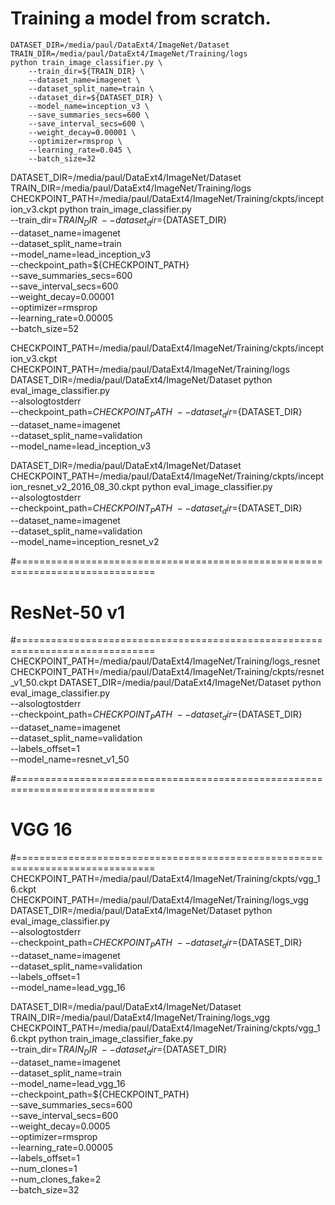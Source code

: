 
# Training a model from scratch.

```shell
DATASET_DIR=/media/paul/DataExt4/ImageNet/Dataset
TRAIN_DIR=/media/paul/DataExt4/ImageNet/Training/logs
python train_image_classifier.py \
    --train_dir=${TRAIN_DIR} \
    --dataset_name=imagenet \
    --dataset_split_name=train \
    --dataset_dir=${DATASET_DIR} \
    --model_name=inception_v3 \
    --save_summaries_secs=600 \
    --save_interval_secs=600 \
    --weight_decay=0.00001 \
    --optimizer=rmsprop \
    --learning_rate=0.045 \
    --batch_size=32
```

DATASET_DIR=/media/paul/DataExt4/ImageNet/Dataset
TRAIN_DIR=/media/paul/DataExt4/ImageNet/Training/logs
CHECKPOINT_PATH=/media/paul/DataExt4/ImageNet/Training/ckpts/inception_v3.ckpt
python train_image_classifier.py \
    --train_dir=${TRAIN_DIR} \
    --dataset_dir=${DATASET_DIR} \
    --dataset_name=imagenet \
    --dataset_split_name=train \
    --model_name=lead_inception_v3 \
    --checkpoint_path=${CHECKPOINT_PATH} \
    --save_summaries_secs=600 \
    --save_interval_secs=600 \
    --weight_decay=0.00001 \
    --optimizer=rmsprop \
    --learning_rate=0.00005 \
    --batch_size=52


CHECKPOINT_PATH=/media/paul/DataExt4/ImageNet/Training/ckpts/inception_v3.ckpt
CHECKPOINT_PATH=/media/paul/DataExt4/ImageNet/Training/logs
DATASET_DIR=/media/paul/DataExt4/ImageNet/Dataset
python eval_image_classifier.py \
    --alsologtostderr \
    --checkpoint_path=${CHECKPOINT_PATH} \
    --dataset_dir=${DATASET_DIR} \
    --dataset_name=imagenet \
    --dataset_split_name=validation \
    --model_name=lead_inception_v3



DATASET_DIR=/media/paul/DataExt4/ImageNet/Dataset
CHECKPOINT_PATH=/media/paul/DataExt4/ImageNet/Training/ckpts/inception_resnet_v2_2016_08_30.ckpt
python eval_image_classifier.py \
    --alsologtostderr \
    --checkpoint_path=${CHECKPOINT_PATH} \
    --dataset_dir=${DATASET_DIR} \
    --dataset_name=imagenet \
    --dataset_split_name=validation \
    --model_name=inception_resnet_v2

#==============================================================================
# ResNet-50 v1
#==============================================================================
CHECKPOINT_PATH=/media/paul/DataExt4/ImageNet/Training/logs_resnet
CHECKPOINT_PATH=/media/paul/DataExt4/ImageNet/Training/ckpts/resnet_v1_50.ckpt
DATASET_DIR=/media/paul/DataExt4/ImageNet/Dataset
python eval_image_classifier.py \
    --alsologtostderr \
    --checkpoint_path=${CHECKPOINT_PATH} \
    --dataset_dir=${DATASET_DIR} \
    --dataset_name=imagenet \
    --dataset_split_name=validation \
    --labels_offset=1 \
    --model_name=resnet_v1_50



#==============================================================================
# VGG 16
#==============================================================================
CHECKPOINT_PATH=/media/paul/DataExt4/ImageNet/Training/ckpts/vgg_16.ckpt
CHECKPOINT_PATH=/media/paul/DataExt4/ImageNet/Training/logs_vgg
DATASET_DIR=/media/paul/DataExt4/ImageNet/Dataset
python eval_image_classifier.py \
    --alsologtostderr \
    --checkpoint_path=${CHECKPOINT_PATH} \
    --dataset_dir=${DATASET_DIR} \
    --dataset_name=imagenet \
    --dataset_split_name=validation \
    --labels_offset=1 \
    --model_name=lead_vgg_16


DATASET_DIR=/media/paul/DataExt4/ImageNet/Dataset
TRAIN_DIR=/media/paul/DataExt4/ImageNet/Training/logs_vgg
CHECKPOINT_PATH=/media/paul/DataExt4/ImageNet/Training/ckpts/vgg_16.ckpt
python train_image_classifier_fake.py \
    --train_dir=${TRAIN_DIR} \
    --dataset_dir=${DATASET_DIR} \
    --dataset_name=imagenet \
    --dataset_split_name=train \
    --model_name=lead_vgg_16 \
    --checkpoint_path=${CHECKPOINT_PATH} \
    --save_summaries_secs=600 \
    --save_interval_secs=600 \
    --weight_decay=0.0005 \
    --optimizer=rmsprop \
    --learning_rate=0.00005 \
    --labels_offset=1 \
    --num_clones=1 \
    --num_clones_fake=2 \
    --batch_size=32
